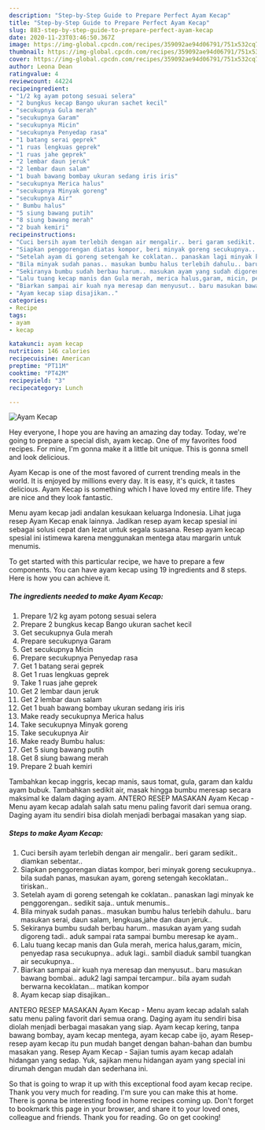```yaml
---
description: "Step-by-Step Guide to Prepare Perfect Ayam Kecap"
title: "Step-by-Step Guide to Prepare Perfect Ayam Kecap"
slug: 883-step-by-step-guide-to-prepare-perfect-ayam-kecap
date: 2020-11-23T03:46:50.367Z
image: https://img-global.cpcdn.com/recipes/359092ae94d06791/751x532cq70/ayam-kecap-foto-resep-utama.jpg
thumbnail: https://img-global.cpcdn.com/recipes/359092ae94d06791/751x532cq70/ayam-kecap-foto-resep-utama.jpg
cover: https://img-global.cpcdn.com/recipes/359092ae94d06791/751x532cq70/ayam-kecap-foto-resep-utama.jpg
author: Leona Dean
ratingvalue: 4
reviewcount: 44224
recipeingredient:
- "1/2 kg ayam potong sesuai selera"
- "2 bungkus kecap Bango ukuran sachet kecil"
- "secukupnya Gula merah"
- "secukupnya Garam"
- "secukupnya Micin"
- "secukupnya Penyedap rasa"
- "1 batang serai geprek"
- "1 ruas lengkuas geprek"
- "1 ruas jahe geprek"
- "2 lembar daun jeruk"
- "2 lembar daun salam"
- "1 buah bawang bombay ukuran sedang iris iris"
- "secukupnya Merica halus"
- "secukupnya Minyak goreng"
- "secukupnya Air"
- " Bumbu halus"
- "5 siung bawang putih"
- "8 siung bawang merah"
- "2 buah kemiri"
recipeinstructions:
- "Cuci bersih ayam terlebih dengan air mengalir.. beri garam sedikit.. diamkan sebentar.."
- "Siapkan penggorengan diatas kompor, beri minyak goreng secukupnya.. bila sudah panas, masukan ayam, goreng setengah kecoklatan.. tiriskan.."
- "Setelah ayam di goreng setengah ke coklatan.. panaskan lagi minyak ke penggorengan.. sedikit saja.. untuk menumis.."
- "Bila minyak sudah panas.. masukan bumbu halus terlebih dahulu.. baru masukan serai, daun salam, lengkuas,jahe dan daun jeruk.."
- "Sekiranya bumbu sudah berbau harum.. masukan ayam yang sudah digoreng tadi.. aduk sampai rata sampai bumbu meresap ke ayam.."
- "Lalu tuang kecap manis dan Gula merah, merica halus,garam, micin, penyedap rasa secukupnya.. aduk lagi.. sambil diaduk sambil tuangkan air secukupnya.."
- "Biarkan sampai air kuah nya meresap dan menyusut.. baru masukan bawang bombai.. aduk2 lagi sampai tercampur.. bila ayam sudah berwarna kecoklatan... matikan kompor"
- "Ayam kecap siap disajikan.."
categories:
- Recipe
tags:
- ayam
- kecap

katakunci: ayam kecap 
nutrition: 146 calories
recipecuisine: American
preptime: "PT11M"
cooktime: "PT42M"
recipeyield: "3"
recipecategory: Lunch

---
```



![Ayam Kecap](https://img-global.cpcdn.com/recipes/359092ae94d06791/751x532cq70/ayam-kecap-foto-resep-utama.jpg)

Hey everyone, I hope you are having an amazing day today. Today, we're going to prepare a special dish, ayam kecap. One of my favorites food recipes. For mine, I'm gonna make it a little bit unique. This is gonna smell and look delicious.

Ayam Kecap is one of the most favored of current trending meals in the world. It is enjoyed by millions every day. It is easy, it's quick, it tastes delicious. Ayam Kecap is something which I have loved my entire life. They are nice and they look fantastic.

Menu ayam kecap jadi andalan kesukaan keluarga Indonesia. Lihat juga resep Ayam Kecap enak lainnya. Jadikan resep ayam kecap spesial ini sebagai solusi cepat dan lezat untuk segala suasana. Resep ayam kecap spesial ini istimewa karena menggunakan mentega atau margarin untuk menumis.


To get started with this particular recipe, we have to prepare a few components. You can have ayam kecap using 19 ingredients and 8 steps. Here is how you can achieve it.

<!--inarticleads1-->

##### The ingredients needed to make Ayam Kecap:

1. Prepare 1/2 kg ayam potong sesuai selera
1. Prepare 2 bungkus kecap Bango ukuran sachet kecil
1. Get secukupnya Gula merah
1. Prepare secukupnya Garam
1. Get secukupnya Micin
1. Prepare secukupnya Penyedap rasa
1. Get 1 batang serai geprek
1. Get 1 ruas lengkuas geprek
1. Take 1 ruas jahe geprek
1. Get 2 lembar daun jeruk
1. Get 2 lembar daun salam
1. Get 1 buah bawang bombay ukuran sedang iris iris
1. Make ready secukupnya Merica halus
1. Take secukupnya Minyak goreng
1. Take secukupnya Air
1. Make ready  Bumbu halus:
1. Get 5 siung bawang putih
1. Get 8 siung bawang merah
1. Prepare 2 buah kemiri


Tambahkan kecap inggris, kecap manis, saus tomat, gula, garam dan kaldu ayam bubuk. Tambahkan sedikit air, masak hingga bumbu meresap secara maksimal ke dalam daging ayam. ANTERO RESEP MASAKAN Ayam Kecap - Menu ayam kecap adalah salah satu menu paling favorit dari semua orang. Daging ayam itu sendiri bisa diolah menjadi berbagai masakan yang siap. 

<!--inarticleads2-->

##### Steps to make Ayam Kecap:

1. Cuci bersih ayam terlebih dengan air mengalir.. beri garam sedikit.. diamkan sebentar..
1. Siapkan penggorengan diatas kompor, beri minyak goreng secukupnya.. bila sudah panas, masukan ayam, goreng setengah kecoklatan.. tiriskan..
1. Setelah ayam di goreng setengah ke coklatan.. panaskan lagi minyak ke penggorengan.. sedikit saja.. untuk menumis..
1. Bila minyak sudah panas.. masukan bumbu halus terlebih dahulu.. baru masukan serai, daun salam, lengkuas,jahe dan daun jeruk..
1. Sekiranya bumbu sudah berbau harum.. masukan ayam yang sudah digoreng tadi.. aduk sampai rata sampai bumbu meresap ke ayam..
1. Lalu tuang kecap manis dan Gula merah, merica halus,garam, micin, penyedap rasa secukupnya.. aduk lagi.. sambil diaduk sambil tuangkan air secukupnya..
1. Biarkan sampai air kuah nya meresap dan menyusut.. baru masukan bawang bombai.. aduk2 lagi sampai tercampur.. bila ayam sudah berwarna kecoklatan... matikan kompor
1. Ayam kecap siap disajikan..


ANTERO RESEP MASAKAN Ayam Kecap - Menu ayam kecap adalah salah satu menu paling favorit dari semua orang. Daging ayam itu sendiri bisa diolah menjadi berbagai masakan yang siap. Ayam kecap kering, tanpa bawang bombay, ayam kecap mentega, ayam kecap cabe ijo, ayam Resep-resep ayam kecap itu pun mudah banget dengan bahan-bahan dan bumbu masakan yang. Resep Ayam Kecap - Sajian tumis ayam kecap adalah hidangan yang sedap. Yuk, sajikan menu hidangan ayam yang special ini dirumah dengan mudah dan sederhana ini. 

So that is going to wrap it up with this exceptional food ayam kecap recipe. Thank you very much for reading. I'm sure you can make this at home. There is gonna be interesting food in home recipes coming up. Don't forget to bookmark this page in your browser, and share it to your loved ones, colleague and friends. Thank you for reading. Go on get cooking!
